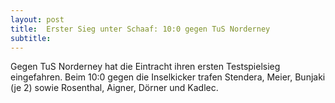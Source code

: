 ```yaml
---
layout: post
title:  Erster Sieg unter Schaaf: 10:0 gegen TuS Norderney
subtitle:  
---
```


Gegen TuS Norderney hat die Eintracht ihren ersten Testspielsieg eingefahren. Beim 10:0 gegen die Inselkicker trafen Stendera, Meier, Bunjaki (je 2) sowie Rosenthal, Aigner, Dörner und Kadlec.


